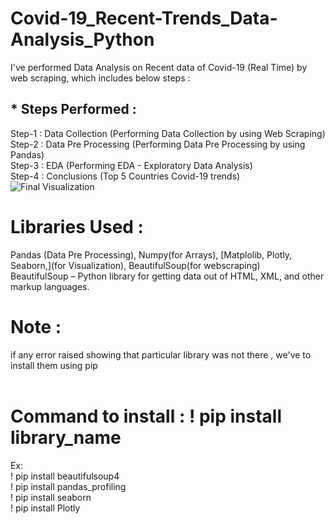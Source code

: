 # Covid-19_Recent-Trends_Data-Analysis_Python
I've performed Data Analysis on Recent data of Covid-19 (Real Time) by web scraping, which includes below steps : 

## * Steps Performed : <br>
Step-1 : Data Collection (Performing Data Collection by using Web Scraping) <br>
Step-2 : Data Pre Processing (Performing Data Pre Processing by using Pandas) <br>
Step-3 : EDA (Performing EDA - Exploratory Data Analysis) <br>
Step-4 : Conclusions (Top 5 Countries Covid-19 trends) <br>
![Final Visualization](https://user-images.githubusercontent.com/72125175/149205703-fb0ba19c-b982-4a37-b487-871f9245eea5.png) <br>

# Libraries Used : <br>
Pandas (Data Pre Processing), Numpy(for Arrays), [Matplolib, Plotly, Seaborn,](for Visualization), BeautifulSoup(for webscraping) <br>
BeautifulSoup – Python library for getting data out of HTML, XML, and other markup languages. <br>

# Note :  <br>
if any error raised showing that particular library was not there , we've to install them using pip  
<br>
# Command to install : ! pip install library_name <br>
Ex: <br>
 ! pip install beautifulsoup4 <br>
 ! pip install pandas_profiling <br>
 ! pip install seaborn <br>
 ! pip install Plotly <br>
